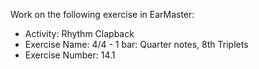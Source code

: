Work on the following exercise in EarMaster:
- Activity: Rhythm Clapback
- Exercise Name: 4/4 - 1 bar: Quarter notes, 8th Triplets
- Exercise Number: 14.1
